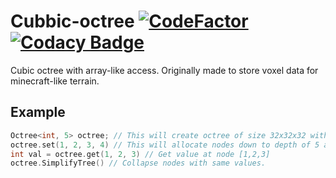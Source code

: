 # Cubbic-octree [![CodeFactor](https://www.codefactor.io/repository/github/markusgod/cubic-octree/badge/master)](https://www.codefactor.io/repository/github/markusgod/cubic-octree/overview/master) [![Codacy Badge](https://app.codacy.com/project/badge/Grade/002dc8d796c34fc799801662452fa004)](https://www.codacy.com/manual/markusgod/cubic-octree?utm_source=github.com&amp;utm_medium=referral&amp;utm_content=markusgod/cubic-octree&amp;utm_campaign=Badge_Grade)
Cubic octree with array-like access. Originally made to store voxel data for minecraft-like terrain.

## Example
```c++
Octree<int, 5> octree; // This will create octree of size 32x32x32 with only root node allocated
octree.set(1, 2, 3, 4) // This will allocate nodes down to depth of 5 and set node at position [1,2,3] to value 4.
int val = octree.get(1, 2, 3) // Get value at node [1,2,3]
octree.SimplifyTree() // Collapse nodes with same values.
```
